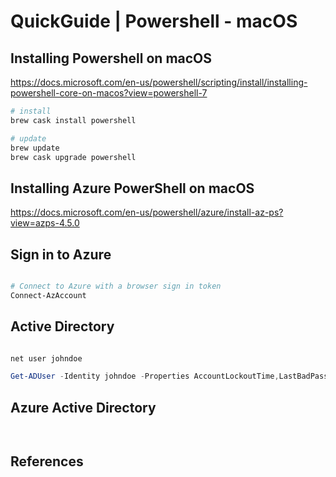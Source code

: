 # QuickGuide | Powershell - macOS

## Installing Powershell on macOS

<https://docs.microsoft.com/en-us/powershell/scripting/install/installing-powershell-core-on-macos?view=powershell-7>

```bash
# install
brew cask install powershell

# update
brew update
brew cask upgrade powershell
```

## Installing Azure PowerShell on macOS

<https://docs.microsoft.com/en-us/powershell/azure/install-az-ps?view=azps-4.5.0>

## Sign in to Azure

```ps1

# Connect to Azure with a browser sign in token
Connect-AzAccount

```

## Active Directory

```ps1

net user johndoe

Get-ADUser -Identity johndoe -Properties AccountLockoutTime,LastBadPasswordAttempt,BadPwdCount,LockedOut,LastLogonDate

```

## Azure Active Directory

```ps1



```

## References
